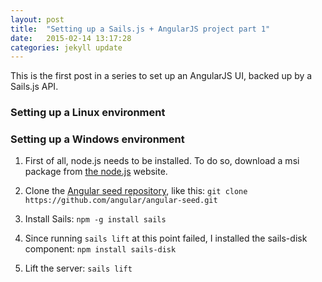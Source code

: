 ```yaml
---
layout: post
title:  "Setting up a Sails.js + AngularJS project part 1"
date:   2015-02-14 13:17:28
categories: jekyll update
---
```

This is the first post in a series to set up an AngularJS UI, backed up by a Sails.js API.

### Setting up a Linux environment ###

### Setting up a Windows environment ###

1. First of all, node.js needs to be installed. To do so, download a msi package from [the node.js](http://nodejs.org/download/) website.

2. Clone the [Angular seed repository](https://github.com/angular/angular-seed), like this: 
`git clone https://github.com/angular/angular-seed.git`

3. Install Sails: `npm -g install sails`

4. Since running `sails lift` at this point failed, I installed the sails-disk component: 
`npm install sails-disk`

5. Lift the server: `sails lift`
